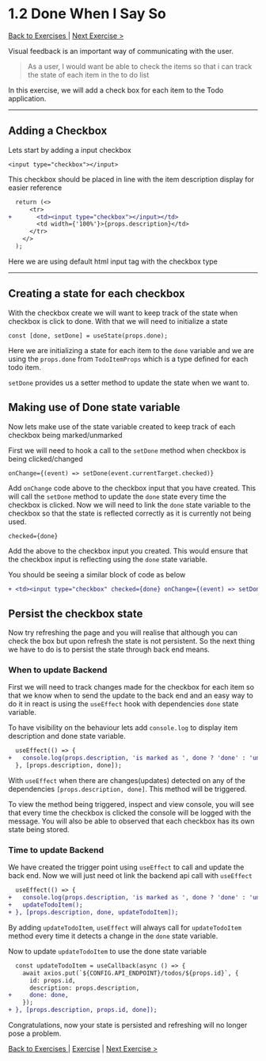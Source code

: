 # 1.2 Done When I Say So

[Back to Exercises ](./README.md) | [Next Exercise >](./13-PreventingMistakes.md)

Visual feedback is an important way of communicating with the user.

> As a user, I would want be able to check the items so that i can track the state of each item in the to do list

In this exercise, we will add a check box for each item to the Todo application.

---

## Adding a Checkbox

Lets start by adding a input checkbox
```tsx
<input type="checkbox"></input>
```
This checkbox should be placed in line with the item description display for easier reference

```diff
  return (<>
      <tr>
+       <td><input type="checkbox"></input></td>
        <td width={'100%'}>{props.description}</td>
      </tr>
    </>
  );
```
Here we are using default html input tag with the checkbox type

---

## Creating a state for each checkbox

With the checkbox create we will want to keep track of the state when checkbox is click to done. With that we will need to initialize a state
```tsx
const [done, setDone] = useState(props.done);
```
Here we are initializing a state for each item to the `done` variable and we are using the `props.done` from `TodoItemProps` which is a type defined for each todo item.

`setDone` provides us a setter method to update the state when we want to.

## Making use of Done state variable

Now lets make use of the state variable created to keep track of each checkbox being marked/unmarked

First we will need to hook a call to the `setDone` method when checkbox is being clicked/changed

```tsx
onChange={(event) => setDone(event.currentTarget.checked)}
```

Add `onChange` code above to the checkbox input that you have created. This will call the `setDone` method to update the `done` state every time the checkbox is clicked.
Now we will need to link the `done` state variable to the checkbox so that the state is reflected correctly as it is currently not being used.

```tsx
checked={done}
```

Add the above to the checkbox input you created. This would ensure that the checkbox input is reflecting using the `done` state variable.

You should be seeing a similar block of code as below

```diff
+ <td><input type="checkbox" checked={done} onChange={(event) => setDone(event.currentTarget.checked)}></input></td>
```

## Persist the checkbox state

Now try refreshing the page and you will realise that although you can check the box but upon refresh the state is not persistent. So the next thing we have to do is to persist the state through back end means.

### When to update Backend

First we will need to track changes made for the checkbox for each item so that we know when to send the update to the back end and an easy way to do it in react is using the `useEffect` hook with dependencies `done` state variable.

To have visibility on the behaviour lets add `console.log` to display item description and done state variable.

```diff
  useEffect(() => {
+   console.log(props.description, 'is marked as ', done ? 'done' : 'undone');
  }, [props.description, done]);
```

With `useEffect` when there are changes(updates) detected on any of the dependencies `[props.description, done]`. This method will be triggered.

To view the method being triggered, inspect and view console, you will see that every time the checkbox is clicked the console will be logged with the message. You will also be able to observed that each checkbox has its own state being stored.

### Time to update Backend

We have created the trigger point using `useEffect` to call and update the back end. Now we will just need ot link the backend api call with `useEffect`

```diff
  useEffect(() => {
+   console.log(props.description, 'is marked as ', done ? 'done' : 'undone');
+   updateTodoItem();
+ }, [props.description, done, updateTodoItem]);
```

By adding `updateTodoItem`, `useEffect` will always call for `updateTodoItem` method every time it detects a change in the `done` state variable.

Now to update `updateTodoItem` to use the done state variable

```diff
  const updateTodoItem = useCallback(async () => {
    await axios.put(`${CONFIG.API_ENDPOINT}/todos/${props.id}`, {
      id: props.id,
      description: props.description,
+     done: done,
    });
+ }, [props.description, props.id, done]);
```

Congratulations, now your state is persisted and refreshing will no longer pose a problem.


[Back to Exercises ](./README.md) | [Exercise](../exercises/12-DoneWhenISaySo.md) | [Next Exercise >](./13-PreventingMistakes.md)
